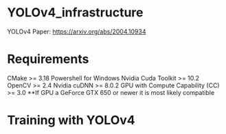 # YOLOv4_infrastructure

YOLOv4 Paper: https://arxiv.org/abs/2004.10934

# Requirements
  CMake >= 3.18
  Powershell for Windows
  Nvidia Cuda Toolkit >= 10.2
  OpenCV >= 2.4
  Nvidia cuDNN >= 8.0.2
  GPU with Compute Capability (CC) >= 3.0
    **If GPU a GeForce GTX 650 or newer it is most likely compatible

# Training with YOLOv4

